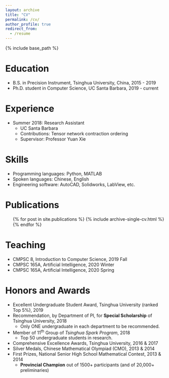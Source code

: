 ```yaml
---
layout: archive
title: "CV"
permalink: /cv/
author_profile: true
redirect_from:
  - /resume
---
```


{% include base_path %}

Education
======
* B.S. in Precision Instrument, Tsinghua University, China, 2015 - 2019
* Ph.D. student in Computer Science, UC Santa Barbara, 2019 - current

Experience
======
* Summer 2018: Research Assistant
  * UC Santa Barbara
  * Contributions: Tensor network contraction ordering
  * Supervisor: Professor Yuan Xie


Skills
======
* Programming languages: Python, MATLAB
* Spoken languages: Chinese, English
* Engineering software: AutoCAD, Solidworks, LabView, etc.

Publications
======
  <ul>{% for post in site.publications %}
    {% include archive-single-cv.html %}
  {% endfor %}</ul>
  
<!--
Talks
======
  <ul>{% for post in site.talks %}
    {% include archive-single-talk-cv.html %}
  {% endfor %}</ul>
-->

Teaching
======
* CMPSC 8, Introduction to Computer Science, 2019 Fall
* CMPSC 165A, Artificial Intelligence, 2020 Winter
* CMPSC 165A, Artificial Intelligence, 2020 Spring
  
Honors and Awards
======
* Excellent Undergraduate Student Award, Tsinghua University (ranked Top 5%), 2019
* Recommendation, by Department of PI, for **Special Scholarship** of Tsinghua University, 2018
  * Only ONE undergraduate in each department to be recommended.
* Member of 11<sup>th</sup> Group of *Tsinghua Spark Program*, 2018
  * Top 50 undergraduate students in research.
* Comprehensive Excellence Awards, Tsinghua University, 2016 & 2017
* Silver Medals, Chinese Mathematical Olympiad (CMO), 2013 & 2014
* First Prizes, National Senior High School Mathematical Contest, 2013 & 2014
  * **Provincial Champion** out of 1500+ participants (and of 20,000+ preliminaries)

